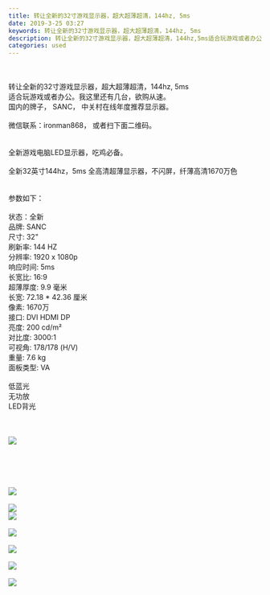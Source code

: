 ```yaml
---
title: 转让全新的32寸游戏显示器，超大超薄超清，144hz, 5ms
date: 2019-3-25 03:27
keywords: 转让全新的32寸游戏显示器，超大超薄超清，144hz, 5ms
description: 转让全新的32寸游戏显示器，超大超薄超清，144hz,5ms适合玩游戏或者办公。我这里还有几台，欲购从速。国内的牌子，SANC，中关村在线年度推荐显示器。微信联系：ironman868，或者扫下面二维码。全新游戏电脑LED显示器，吃鸡必备。
categories: used
---
```

<td class="t_f" id="postmessage_3299995">

<br/>
<br/>
转让全新的32寸游戏显示器，超大超薄超清，144hz, 5ms<br/>
适合玩游戏或者办公。我这里还有几台，欲购从速。<br/>
国内的牌子， SANC， 中关村在线年度推荐显示器。<br/>
<br/>
微信联系：ironman868， 或者扫下面二维码。<br/>
<br/>
<br/>
全新游戏电脑LED显示器，吃鸡必备。<br/>
<br/>
全新32英寸144hz，5ms 全高清超薄显示器，不闪屏，纤薄高清1670万色<br/>
<br/>
<br/>
参数如下：<br/>
<br/>
状态：全新<br/>
品牌: SANC <br/>
尺寸: 32"<br/>
刷新率: 144 HZ<br/>
分辨率: 1920 x 1080p<br/>
响应时间: 5ms<br/>
长宽比: 16:9<br/>
超薄厚度: 9.9 毫米<br/>
长宽: 72.18 * 42.36 厘米<br/>
像素: 1670万<br/>
接口: DVI HDMI DP<br/>
亮度: 200 cd/m²<br/>
对比度: 3000:1<br/>
可视角: 178/178 (H/V)<br/>
重量: 7.6 kg<br/>
面板类型: VA<br/>
<br/>
低蓝光<br/>
无功放<br/>
LED背光<br/>
<br/>
<br/>
<br/>

<img aid="1122061" data-cf-modified-e84fb52169c283d0b35cff52-="" file="data/attachment/forum/201903/25/032724tyud0vm03m140txk.jpg.thumb.jpg" id="aimg_1122061" inpost="1" onclick="" onmouseover="" src="http://www.flw.ph/data/attachment/forum/201903/25/032724tyud0vm03m140txk.jpg" style="cursor:pointer" zoomfile="data/attachment/forum/201903/25/032724tyud0vm03m140txk.jpg"/>


<br/>
<br/>
<br/>
<br/>
<br/>
<br/>

<img aid="1122054" data-cf-modified-e84fb52169c283d0b35cff52-="" file="data/attachment/forum/201903/25/032432ppatvngt7jdfjkrr.jpg.thumb.jpg" id="aimg_1122054" inpost="1" onclick="" onmouseover="" src="http://www.flw.ph/data/attachment/forum/201903/25/032432ppatvngt7jdfjkrr.jpg" style="cursor:pointer" zoomfile="data/attachment/forum/201903/25/032432ppatvngt7jdfjkrr.jpg"/>


<br/>
<br/>

<img aid="1122055" data-cf-modified-e84fb52169c283d0b35cff52-="" file="data/attachment/forum/201903/25/032433di1n06zj666pmln1.jpg.thumb.jpg" id="aimg_1122055" inpost="1" onclick="" onmouseover="" src="http://www.flw.ph/data/attachment/forum/201903/25/032433di1n06zj666pmln1.jpg" style="cursor:pointer" zoomfile="data/attachment/forum/201903/25/032433di1n06zj666pmln1.jpg"/>


<br/>

<img aid="1122060" data-cf-modified-e84fb52169c283d0b35cff52-="" file="data/attachment/forum/201903/25/032435s8w89kee43acl8da.jpg.thumb.jpg" id="aimg_1122060" inpost="1" onclick="" onmouseover="" src="http://www.flw.ph/data/attachment/forum/201903/25/032435s8w89kee43acl8da.jpg" style="cursor:pointer" zoomfile="data/attachment/forum/201903/25/032435s8w89kee43acl8da.jpg"/>


<br/>
<br/>

<img aid="1122059" data-cf-modified-e84fb52169c283d0b35cff52-="" file="data/attachment/forum/201903/25/032435p8k1p34oocavt4ed.jpg.thumb.jpg" id="aimg_1122059" inpost="1" onclick="" onmouseover="" src="http://www.flw.ph/data/attachment/forum/201903/25/032435p8k1p34oocavt4ed.jpg" style="cursor:pointer" zoomfile="data/attachment/forum/201903/25/032435p8k1p34oocavt4ed.jpg"/>


<br/>
<br/>

<img aid="1122058" data-cf-modified-e84fb52169c283d0b35cff52-="" file="data/attachment/forum/201903/25/032434o4iss6wzfwonin6v.jpg.thumb.jpg" id="aimg_1122058" inpost="1" onclick="" onmouseover="" src="http://www.flw.ph/data/attachment/forum/201903/25/032434o4iss6wzfwonin6v.jpg" style="cursor:pointer" zoomfile="data/attachment/forum/201903/25/032434o4iss6wzfwonin6v.jpg"/>


<br/>
<br/>

<img aid="1122057" data-cf-modified-e84fb52169c283d0b35cff52-="" file="data/attachment/forum/201903/25/032434ch9wif554wqzs227.jpg.thumb.jpg" id="aimg_1122057" inpost="1" onclick="" onmouseover="" src="http://www.flw.ph/data/attachment/forum/201903/25/032434ch9wif554wqzs227.jpg" style="cursor:pointer" zoomfile="data/attachment/forum/201903/25/032434ch9wif554wqzs227.jpg"/>


<br/>
<br/>

<img aid="1122056" data-cf-modified-e84fb52169c283d0b35cff52-="" file="data/attachment/forum/201903/25/032433fk2kt3te3gyp8qtt.jpg.thumb.jpg" id="aimg_1122056" inpost="1" onclick="" onmouseover="" src="http://www.flw.ph/data/attachment/forum/201903/25/032433fk2kt3te3gyp8qtt.jpg" style="cursor:pointer" zoomfile="data/attachment/forum/201903/25/032433fk2kt3te3gyp8qtt.jpg"/>


<br/>
<br/>
<br/>
<br/>
<br/>
</td>
